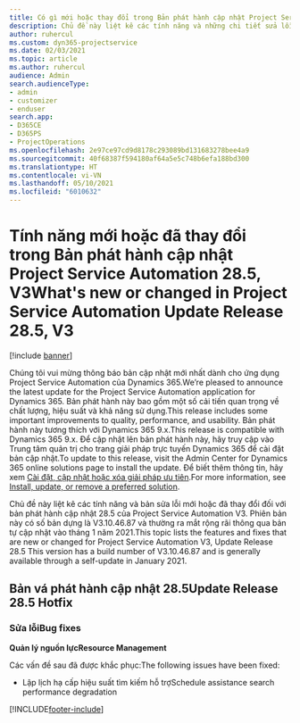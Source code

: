 ```yaml
---
title: Có gì mới hoặc thay đổi trong Bản phát hành cập nhật Project Service Automation 28.5, Bản vá, V3
description: Chủ đề này liệt kê các tính năng và những chi tiết sửa lỗi trong bản phát hành cập nhật Project Service Automation, bản vá 28.5, V3.
author: ruhercul
ms.custom: dyn365-projectservice
ms.date: 02/03/2021
ms.topic: article
ms.author: ruhercul
audience: Admin
search.audienceType:
- admin
- customizer
- enduser
search.app:
- D365CE
- D365PS
- ProjectOperations
ms.openlocfilehash: 2e97ce97cd9d8178c293089bd131683278bee4a9
ms.sourcegitcommit: 40f68387f594180af64a5e5c748b6efa188bd300
ms.translationtype: HT
ms.contentlocale: vi-VN
ms.lasthandoff: 05/10/2021
ms.locfileid: "6010632"
---
```

# <a name="whats-new-or-changed-in-project-service-automation-update-release-285-v3"></a><span data-ttu-id="e7165-103">Tính năng mới hoặc đã thay đổi trong Bản phát hành cập nhật Project Service Automation 28.5, V3</span><span class="sxs-lookup"><span data-stu-id="e7165-103">What's new or changed in Project Service Automation Update Release 28.5, V3</span></span>

[!include [banner](../includes/psa-now-project-operations.md)]

<span data-ttu-id="e7165-104">Chúng tôi vui mừng thông báo bản cập nhật mới nhất dành cho ứng dụng Project Service Automation của Dynamics 365.</span><span class="sxs-lookup"><span data-stu-id="e7165-104">We’re pleased to announce the latest update for the Project Service Automation application for Dynamics 365.</span></span> <span data-ttu-id="e7165-105">Bản phát hành này bao gồm một số cải tiến quan trọng về chất lượng, hiệu suất và khả năng sử dụng.</span><span class="sxs-lookup"><span data-stu-id="e7165-105">This release includes some important improvements to quality, performance, and usability.</span></span> <span data-ttu-id="e7165-106">Bản phát hành này tương thích với Dynamics 365 9.x.</span><span class="sxs-lookup"><span data-stu-id="e7165-106">This release is compatible with Dynamics 365 9.x.</span></span> <span data-ttu-id="e7165-107">Để cập nhật lên bản phát hành này, hãy truy cập vào Trung tâm quản trị cho trang giải pháp trực tuyến Dynamics 365 để cài đặt bản cập nhật.</span><span class="sxs-lookup"><span data-stu-id="e7165-107">To update to this release, visit the Admin Center for Dynamics 365 online solutions page to install the update.</span></span> <span data-ttu-id="e7165-108">Để biết thêm thông tin, hãy xem [Cài đặt, cập nhật hoặc xóa giải pháp ưu tiên](/power-platform/admin/install-remove-preferred-solution).</span><span class="sxs-lookup"><span data-stu-id="e7165-108">For more information, see [Install, update, or remove a preferred solution](/power-platform/admin/install-remove-preferred-solution).</span></span>

<span data-ttu-id="e7165-109">Chủ đề này liệt kê các tính năng và bản sửa lỗi mới hoặc đã thay đổi đối với bản phát hành cập nhật 28.5 của Project Service Automation V3. Phiên bản này có số bản dựng là V3.10.46.87 và thường ra mắt rộng rãi thông qua bản tự cập nhật vào tháng 1 năm 2021.</span><span class="sxs-lookup"><span data-stu-id="e7165-109">This topic lists the features and fixes that are new or changed for Project Service Automation V3, Update Release 28.5 This version has a build number of V3.10.46.87 and is generally available through a self-update in January 2021.</span></span>

## <a name="update-release-285-hotfix"></a><span data-ttu-id="e7165-110">Bản vá phát hành cập nhật 28.5</span><span class="sxs-lookup"><span data-stu-id="e7165-110">Update Release 28.5 Hotfix</span></span>

### <a name="bug-fixes"></a><span data-ttu-id="e7165-111">Sửa lỗi</span><span class="sxs-lookup"><span data-stu-id="e7165-111">Bug fixes</span></span>

<span data-ttu-id="e7165-112">**Quản lý nguồn lực**</span><span class="sxs-lookup"><span data-stu-id="e7165-112">**Resource Management**</span></span>

<span data-ttu-id="e7165-113">Các vấn đề sau đã được khắc phục:</span><span class="sxs-lookup"><span data-stu-id="e7165-113">The following issues have been fixed:</span></span>

- <span data-ttu-id="e7165-114">Lập lịch hạ cấp hiệu suất tìm kiếm hỗ trợ</span><span class="sxs-lookup"><span data-stu-id="e7165-114">Schedule assistance search performance degradation</span></span>



[!INCLUDE[footer-include](../includes/footer-banner.md)]